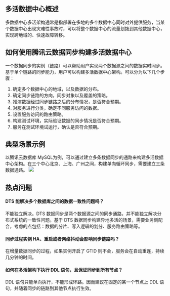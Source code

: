 ## 多活数据中心概述
多数据中心多活架构通常是指部署在多地的多个数据中心同时对外提供服务，当某个数据中心出现灾难性事故时，可以将整个数据中心的流量划拨到其他数据中心，实现跨地域的、快速故障转移。

## 如何使用腾讯云数据同步构建多活数据中心
一个数据同步的实例（链路）可以帮助用户实现两个数据源之间的数据实时同步。基于单个链路的同步能力，用户可以构建多活数据中心架构。可以分为以下几个步骤：
1. 确定多个数据中心的地域，以及数据的分布。
2. 确定同步链路的方向，同步对象以及覆盖的策略。
3. 推演数据经过同步链路之后的分布情况，是否符合预期。
4. 对服务进行分类，确定不同服务访问的数据。
5. 设置服务访问的路由策略。
6. 构建测试环境，实际验证数据的同步情况是否符合预期。
7. 服务在测试环境试运行，确认是否符合预期。

## 典型场景示例
以腾讯云数据库 MySQL为例，可以通过建立多条数据同步的通路来构建多活数据中心架构。在三个中心北京、上海、广州之间，构建单向循环同步，需要建立三条数据通路。
![](https://main.qcloudimg.com/raw/987dce8ded37cd85cf37f5a7bef165c2.png)

## 热点问题
#### DTS 能解决多个数据库之间的数据一致性问题吗？
不能独立解决。DTS 数据同步是两个数据源之间的同步通路，并不能独立解决分布式系统的一致性问题。基于 DTS 数据同步构建异地多活的场景，需要业务侧配合，考虑的点包括：数据的分片、写入逻辑的划分、服务路由策略等。

#### 同步过程实例 HA、重启或者网络抖动会影响同步链路吗？
在增量数据同步的过程，如果实例开启了 GTID 则不会，服务会在自动重连，持续几分钟的时间。

#### 如何在多活架构下执行 DDL 语句，且保证同步到所有节点？
DDL 语句只能单向执行，不能形成环路。因而建议在固定的某一个节点上 DDL 语句，并随着同步的链路到其他节点执行生效。

